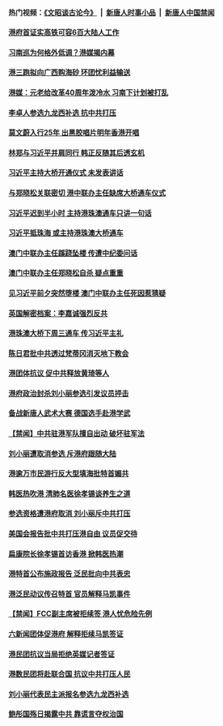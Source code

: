 #### 热门视频：[《文昭谈古论今》](https://github.com/gfw-breaker/wenzhao/blob/master/README.md?t=10270632) &nbsp;|&nbsp; [新唐人时事小品](https://github.com/gfw-breaker/ntdtv-comedy/blob/master/README.md?t=10270632) &nbsp;|&nbsp; [新唐人中国禁闻](https://github.com/gfw-breaker/ntdtv-news/blob/master/README.md?t=10270632)

#### [港府首证实高铁可容6百大陆人工作](../pages/news205/a1396930.md?t=10270632) 

#### [习南巡为何格外低调？港媒揭内幕](../pages/news205/a1396735.md?t=10270632) 

#### [港三跑拟向广西购海砂 环团忧利益输送](../pages/news205/a1396829.md?t=10270632) 

#### [港媒：元老给改革40周年泼冷水 习南下计划被打乱](../pages/news205/a1396574.md?t=10270632) 

#### [李卓人参选九龙西补选 抗中共打压](../pages/news205/a1396660.md?t=10270632) 

#### [莫文蔚入行25年 出黑胶唱片明年香港开唱](../pages/news205/a1396640.md?t=10270632) 

#### [林郑与习近平并肩同行  韩正反随其后透玄机](../pages/news205/a1396552.md?t=10270632) 

#### [习近平主持大桥开通仪式 未发表讲话](../pages/news205/a1396534.md?t=10270632) 

#### [与郑晓松关联密切 港中联办主任缺席大桥通车仪式](../pages/news205/a1396492.md?t=10270632) 

#### [习近平迟到半小时 主持港珠澳通车只讲一句话](../pages/news205/a1396448.md?t=10270632) 

#### [习近平抵珠海 或主持港珠澳大桥通车](../pages/news205/a1396363.md?t=10270632) 

#### [澳门中联办主任蹊跷坠楼 传遭中纪委问话](../pages/news205/a1396283.md?t=10270632) 

#### [澳门中联办主任郑晓松自杀 疑点重重](../pages/news205/a1396257.md?t=10270632) 

#### [见习近平前夕突然堕楼 澳门中联办主任死因惹猜疑](../pages/news205/a1396256.md?t=10270632) 

#### [英国解密档案：李嘉诚强烈反共](../pages/news205/a1396115.md?t=10270632) 

#### [港珠澳大桥下周三通车 传习近平主礼](../pages/news205/a1396064.md?t=10270632) 

#### [陈日君批中共透过梵蒂冈消灭地下教会](../pages/news205/a1395931.md?t=10270632) 

#### [港团体抗议 促中共释放黄琦等人](../pages/news205/a1395797.md?t=10270632) 

#### [港府政治封杀刘小丽参选引发议员抨击](../pages/news205/a1395662.md?t=10270632) 

#### [备战新唐人武术大赛 德国选手赴港学武](../pages/news205/a1395612.md?t=10270632) 

#### [【禁闻】中共驻港军队擅自出动 破坏驻军法](../pages/news205/a1395515.md?t=10270632) 

#### [刘小丽遭取消参选 斥港府跟随大陆](../pages/news205/a1395493.md?t=10270632) 

#### [港逾万市民游行反大型填海批特首媚共](../pages/news205/a1395378.md?t=10270632) 

#### [韩医热吹港 清肺名医徐孝锡谈养生之道](../pages/news205/a1395291.md?t=10270632) 

#### [参选资格遭港府取消 刘小丽斥中共打压](../pages/news205/a1395169.md?t=10270632) 

#### [美国会报告批中共打压港自由 议员促交待](../pages/news205/a1395017.md?t=10270632) 

#### [扁康院长徐孝锡首访香港 掀韩医热潮](../pages/news205/a1394974.md?t=10270632) 

#### [港特首公布施政报告 泛民批向中共表忠](../pages/news205/a1394861.md?t=10270632) 

#### [港泛民动议传召特首 官员解释马凯事件](../pages/news205/a1394724.md?t=10270632) 

#### [【禁闻】FCC副主席被拒续签 港人忧危险先例](../pages/news205/a1394722.md?t=10270632) 

#### [六新闻团体促港府 解释拒续马凯签证](../pages/news205/a1394550.md?t=10270632) 

#### [港民团抗议当局拒绝英媒记者签证](../pages/news205/a1394451.md?t=10270632) 

#### [港数民团将赴联合国 抗议中共打压人民](../pages/news205/a1394241.md?t=10270632) 

#### [刘小丽代表民主派报名参选九龙西补选](../pages/news205/a1394077.md?t=10270632) 

#### [鲍彤国殇日揭露中共 靠谎言夺权治国](../pages/news205/a1393799.md?t=10270632) 


